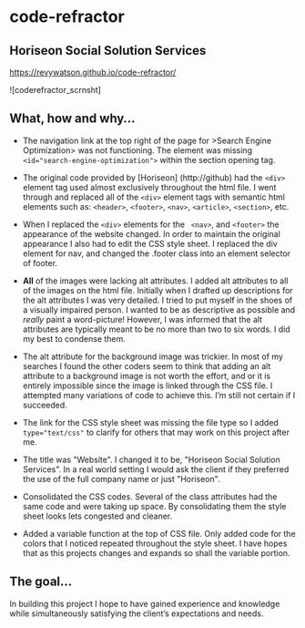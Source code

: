 # code-refractor

## Horiseon Social Solution Services
https://revywatson.github.io/code-refractor/

![coderefractor_scrnsht]

## What, how and why…

* The navigation link at the top right of the page for >Search Engine Optimization> was not functioning. The element was missing `<id="search-engine-optimization">` within the section opening tag.

* The original code provided by [Horiseon] (http://github) had the `<div>` element tag used almost exclusively throughout the html file. I went through and replaced all of the `<div>` element tags with semantic html elements such as: `<header>`, `<footer>`, `<nav>`, `<article>`, `<section>`, etc.

* When I replaced the `<div>` elements for the ` <nav>`, and `<footer>` the appearance of the website changed. In order to maintain the original appearance I also had to edit the CSS style sheet. I replaced the div element for nav, and changed the .footer class into an element selector of footer. 

* **All** of the images were lacking alt attributes. I added alt attributes to all of the images on the html file. Initially when I drafted up descriptions for the alt attributes I was very detailed. I tried to put myself in the shoes of a visually impaired person. I wanted to be as descriptive as possible and _really_ paint a word-picture! However, I was informed that the alt attributes are typically meant to be no more than two to six words. I did my best to condense them.

* The alt attribute for the background image was trickier. In most of my searches I found the other coders seem to think that adding an alt attribute to a background image is not worth the effort, and or it is entirely impossible since the image is linked through the CSS file. I attempted many variations of code to achieve this. I’m still not certain if I succeeded.

* The link for the CSS style sheet was missing the file type so I added `type="text/css"` to clarify for others that may work on this project after me.

* The title was "Website". I changed it to be, "Horiseon Social Solution Services". In a real world setting I would ask the client if they preferred the use of the full company name or just "Horiseon".

* Consolidated the CSS codes. Several of the class attributes had the same code and were taking up space. By consolidating them the style sheet looks lets congested and cleaner.

* Added a variable function at the top of CSS file. Only added code for the colors that I noticed repeated throughout the style sheet. I have hopes that as this projects changes and expands so shall the variable portion.

## The goal…

In building this project I hope to have gained experience and knowledge while simultaneously satisfying the client’s expectations and needs.
